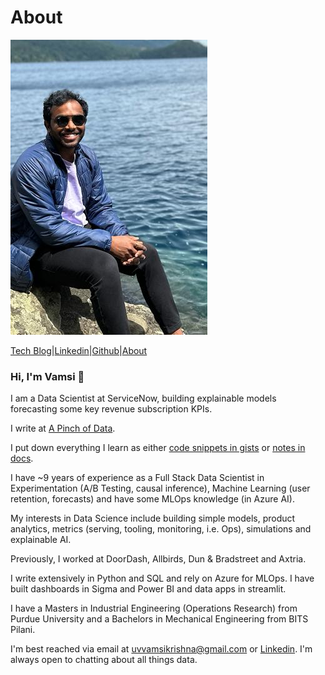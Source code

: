 # About

<img src="/images/about/vamsi_photo2.png"/>

[Tech Blog](https://vamsiuppala.github.io/)|[Linkedin](https://www.linkedin.com/in/vamsiuppala/)|[Github](https://github.com/vamsiuppala)|[About](https://vamsiuppala.github.io/about.html)

### Hi, I'm Vamsi 👋

I am a Data Scientist at ServiceNow, building explainable models forecasting some key revenue subscription KPIs. 

I write at [A Pinch of Data](https://vamsiuppala.github.io/).

I put down everything I learn as either [code snippets in gists](https://gist.github.com/vamsiuppala) or [notes in docs](https://docs.google.com/document/d/e/2PACX-1vTHp6LLozrEliTIfn93WGyupaa2OHOo1knsAxw58ibLfDk88UKNqJdwASpt5okXK2g9nAqMCNts3BNi/pub).

I have ~9 years of experience as a Full Stack Data Scientist in Experimentation (A/B Testing, causal inference), Machine Learning (user retention, forecasts) and have some MLOps knowledge (in Azure AI).

My interests in Data Science include building simple models, product analytics, metrics (serving, tooling, monitoring, i.e. Ops), simulations and explainable AI.

Previously, I worked at DoorDash, Allbirds, Dun & Bradstreet and Axtria.

I write extensively in Python and SQL and rely on Azure for MLOps. I have built dashboards in Sigma and Power BI and data apps in streamlit.

I have a Masters in Industrial Engineering (Operations Research) from Purdue University and a Bachelors in Mechanical Engineering from BITS Pilani.

I'm best reached via email at uvvamsikrishna@gmail.com or [Linkedin](https://www.linkedin.com/in/vamsiuppala/). I'm always open to chatting about all things data.

